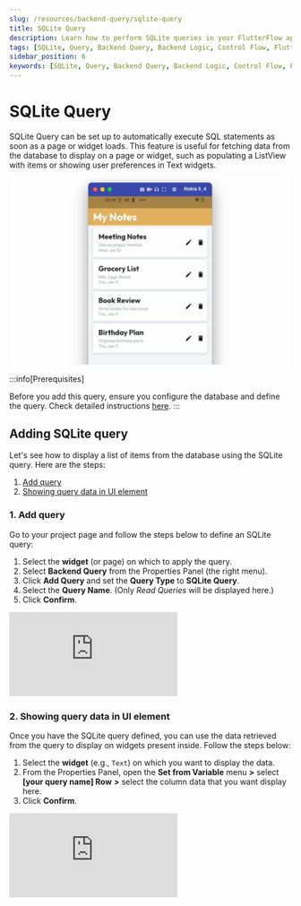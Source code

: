 ```yaml
---
slug: /resources/backend-query/sqlite-query
title: SQLite Query
description: Learn how to perform SQLite queries in your FlutterFlow app.
tags: [SQLite, Query, Backend Query, Backend Logic, Control Flow, FlutterFlow]
sidebar_position: 6
keywords: [SQLite, Query, Backend Query, Backend Logic, Control Flow, FlutterFlow]
---
```


# SQLite Query

SQLite Query can be set up to automatically execute SQL statements as soon as a page or widget loads. This feature is useful for fetching data from the database to display on a page or widget, such as populating a ListView with items or showing user preferences in Text widgets.

![img_4.png](../imgs/img_4.png)

:::info[Prerequisites]

Before you add this query, ensure you configure the database and define the query. Check detailed instructions [here](../../../../ff-integrations/database/local-sql/quickstart.md).
:::

## Adding SQLite query

Let's see how to display a list of items from the database using the SQLite query. Here are the steps:

1. [Add query](#1-add-query)
2. [Showing query data in UI element](#2-showing-query-data-in-ui-element)

### 1. Add query

Go to your project page and follow the steps below to define an SQLite query:

1. Select the **widget** (or page) on which to apply the query.
2. Select **Backend Query** from the Properties Panel (the right menu).
3. Click **Add Query** and set the **Query Type** to **SQLite Query**.
4. Select the **Query Name**. (Only *Read Queries* will be displayed here.)
5. Click **Confirm**.

<div class="video-container"><iframe src="https://www.loom.
com/embed/29001cdee28d4d058dd711b3bbb70b7e?sid=d5be04cc-1ce3-4f16-98e1-5b929c0f6673" frameborder="0" allow="accelerometer; autoplay; clipboard-write; encrypted-media; gyroscope; picture-in-picture; web-share" referrerpolicy="strict-origin-when-cross-origin" allowfullscreen></iframe></div>



### 2. Showing query data in UI element

Once you have the SQLite query defined, you can use the data retrieved from the query to display on widgets present inside. Follow the steps below:

1. Select the **widget** (e.g., `Text`) on which you want to display the data.
2. From the Properties Panel, open the **Set from Variable** menu **>** select **[your query name] Row** **>** select the column data that you want display here.
3. Click **Confirm**.

<div class="video-container"><iframe src="https://www.loom.
com/embed/1cf9df4d871948c1b6513587c05d9040?sid=c77df270-a91b-40da-b796-05f243ae9d15" frameborder="0" allow="accelerometer; autoplay; clipboard-write; encrypted-media; gyroscope; picture-in-picture; web-share" referrerpolicy="strict-origin-when-cross-origin" allowfullscreen></iframe></div>




